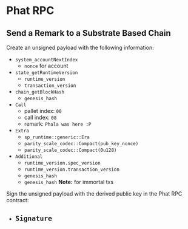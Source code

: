 # Phat RPC

## Send a Remark to a Substrate Based Chain

Create an unsigned payload with the following information:
- `system_accountNextIndex`
  - `nonce` for account
- `state_getRuntimeVersion`
  - `runtime_version`
  - `transaction_version`
- `chain_getBlockHash`
  - `genesis_hash`
- `Call`
  - pallet index: `00`
  - call index: `08`
  - remark: `Phala was here :P`
- `Extra`
  - `sp_runtime::generic::Era`
  - `parity_scale_codec::Compact(pub_key_nonce)`
  - `parity_scale_codec::Compact(0u128)`
- `Additional`
  - `runtime_version.spec_version`
  - `runtime_version.transaction_version`
  - `genesis_hash`
  - `genesis_hash` **Note:** for immortal txs

Sign the unsigned payload with the derived public key in the Phat RPC contract:
- `Signature`
  - 